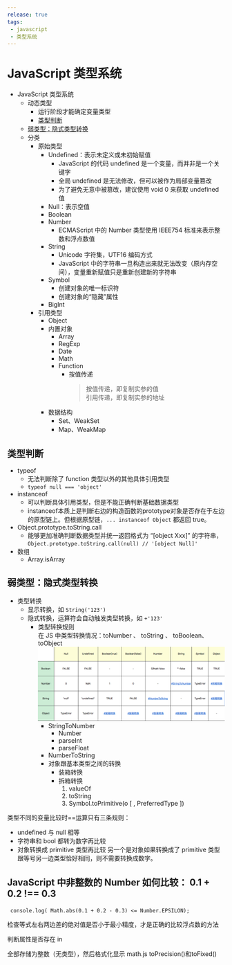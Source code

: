 ```yaml
---
release: true
tags:
 - javascript
 - 类型系统
---
```

# JavaScript 类型系统

- JavaScript 类型系统
  - 动态类型
    - 运行阶段才能确定变量类型
    - [类型判断](#类型判断)
  - [弱类型：隐式类型转换](#弱类型：隐式类型转换)
  - 分类
    - 原始类型
      - Undefined：表示未定义或未初始赋值
        - JavaScript 的代码 undefined 是一个变量，而并非是一个关键字
        - 全局 undefined 是无法修改，但可以被作为局部变量篡改
        - 为了避免无意中被篡改，建议使用 void 0 来获取 undefined 值
      - Null：表示空值
      - Boolean
      - Number
        - ECMAScript 中的 Number 类型使用 IEEE754 标准来表示整数和浮点数值
      - String
        - Unicode 字符集，UTF16 编码方式
        - JavaScript 中的字符串一旦构造出来就无法改变（原内存空间），变量重新赋值只是重新创建新的字符串
      - Symbol
        - 创建对象的唯一标识符
        - 创建对象的“隐藏”属性
      - BigInt
    - 引用类型
      - Object
      - 内置对象
        - Array
        - RegExp
        - Date
        - Math
        - Function
          - 按值传递
            > 按值传递，即复制实参的值  
            > 引用传递，即复制实参的地址
      - 数据结构
        - Set、WeakSet
        - Map、WeakMap

## 类型判断

- typeof
  - 无法判断除了 function 类型以外的其他具体引用类型
  - `typeof null === 'object'`
- instanceof
  - 可以判断具体引用类型，但是不能正确判断基础数据类型
  - instanceof本质上是判断右边的构造函数的prototype对象是否存在于左边的原型链上。但根据原型链，`... instanceof Object` 都返回 true。
- Object.prototype.toString.call
  - 能够更加准确判断数据类型并统一返回格式为 “[object Xxx]” 的字符串，`Object.prototype.toString.call(null) // '[object Null]'`
- 数组
  - Array.isArray

## 弱类型：隐式类型转换

- 类型转换
  - 显示转换，如 `String('123')`
  - 隐式转换，运算符会自动触发类型转换，如 `+'123'`
    - 类型转换规则  
      在 JS 中类型转换情况：toNumber 、 toString 、 toBoolean、toObject
      ![图 11](./images/1642863972248.png)  
      - StringToNumber
        - Number
        - parseInt
        - parseFloat
      - NumberToString
      - 对象跟基本类型之间的转换
        - 装箱转换
        - 拆箱转换
          1. valueOf
          2. toString
          3. Symbol.toPrimitive(o [ , PreferredType ])

类型不同的变量比较时==运算只有三条规则：

- undefined 与 null 相等
- 字符串和 bool 都转为数字再比较
- 对象转换成 primitive 类型再比较
  另一个是对象如果转换成了 primitive 类型跟等号另一边类型恰好相同，则不需要转换成数字。

## JavaScript 中非整数的 Number 如何比较： 0.1 + 0.2 !== 0.3

 ` console.log( Math.abs(0.1 + 0.2 - 0.3) <= Number.EPSILON);`

检查等式左右两边差的绝对值是否小于最小精度，才是正确的比较浮点数的方法






判断属性是否存在 in




全部存储为整数（无类型），然后格式化显示
math.js
toPrecision()和toFixed()